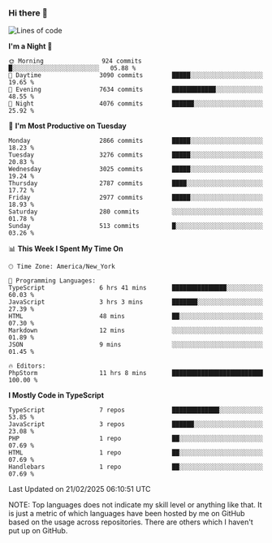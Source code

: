 ### Hi there 👋

<!--
**LynxJinxxy/LynxJinxxy** is a ✨ _special_ ✨ repository because its `README.md` (this file) appears on your GitHub profile.

Here are some ideas to get you started:

- 🔭 I’m currently working on ...
- 🌱 I’m currently learning ...
- 👯 I’m looking to collaborate on ...
- 🤔 I’m looking for help with ...
- 💬 Ask me about ...
- 📫 How to reach me: ...
- 😄 Pronouns: ...
- ⚡ Fun fact: ...
-->

<!--START_SECTION:waka-->
![Lines of code](https://img.shields.io/badge/From%20Hello%20World%20I%27ve%20Written-24.7%20million%20lines%20of%20code-blue)

**I'm a Night 🦉** 

```text
🌞 Morning                924 commits         █░░░░░░░░░░░░░░░░░░░░░░░░   05.88 % 
🌆 Daytime                3090 commits        █████░░░░░░░░░░░░░░░░░░░░   19.65 % 
🌃 Evening                7634 commits        ████████████░░░░░░░░░░░░░   48.55 % 
🌙 Night                  4076 commits        ██████░░░░░░░░░░░░░░░░░░░   25.92 % 
```
📅 **I'm Most Productive on Tuesday** 

```text
Monday                   2866 commits        █████░░░░░░░░░░░░░░░░░░░░   18.23 % 
Tuesday                  3276 commits        █████░░░░░░░░░░░░░░░░░░░░   20.83 % 
Wednesday                3025 commits        █████░░░░░░░░░░░░░░░░░░░░   19.24 % 
Thursday                 2787 commits        ████░░░░░░░░░░░░░░░░░░░░░   17.72 % 
Friday                   2977 commits        █████░░░░░░░░░░░░░░░░░░░░   18.93 % 
Saturday                 280 commits         ░░░░░░░░░░░░░░░░░░░░░░░░░   01.78 % 
Sunday                   513 commits         █░░░░░░░░░░░░░░░░░░░░░░░░   03.26 % 
```


📊 **This Week I Spent My Time On** 

```text
🕑︎ Time Zone: America/New_York

💬 Programming Languages: 
TypeScript               6 hrs 41 mins       ███████████████░░░░░░░░░░   60.03 % 
JavaScript               3 hrs 3 mins        ███████░░░░░░░░░░░░░░░░░░   27.39 % 
HTML                     48 mins             ██░░░░░░░░░░░░░░░░░░░░░░░   07.30 % 
Markdown                 12 mins             ░░░░░░░░░░░░░░░░░░░░░░░░░   01.89 % 
JSON                     9 mins              ░░░░░░░░░░░░░░░░░░░░░░░░░   01.45 % 

🔥 Editors: 
PhpStorm                 11 hrs 8 mins       █████████████████████████   100.00 % 
```

**I Mostly Code in TypeScript** 

```text
TypeScript               7 repos             █████████████░░░░░░░░░░░░   53.85 % 
JavaScript               3 repos             ██████░░░░░░░░░░░░░░░░░░░   23.08 % 
PHP                      1 repo              ██░░░░░░░░░░░░░░░░░░░░░░░   07.69 % 
HTML                     1 repo              ██░░░░░░░░░░░░░░░░░░░░░░░   07.69 % 
Handlebars               1 repo              ██░░░░░░░░░░░░░░░░░░░░░░░   07.69 % 
```




 Last Updated on 21/02/2025 06:10:51 UTC
<!--END_SECTION:waka-->
NOTE: Top languages does not indicate my skill level or anything like that. It is just a metric of which languages have been hosted by me on GitHub based on the usage across repositories. There are others which I haven't put up on GitHub.
